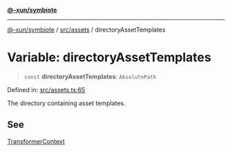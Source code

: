 [**@-xun/symbiote**](../../../README.md)

***

[@-xun/symbiote](../../../README.md) / [src/assets](../README.md) / directoryAssetTemplates

# Variable: directoryAssetTemplates

> `const` **directoryAssetTemplates**: `AbsolutePath`

Defined in: [src/assets.ts:65](https://github.com/Xunnamius/symbiote/blob/28acb7961df65f3e39ec6b549117698f529b083c/src/assets.ts#L65)

The directory containing asset templates.

## See

[TransformerContext](../type-aliases/TransformerContext.md)
